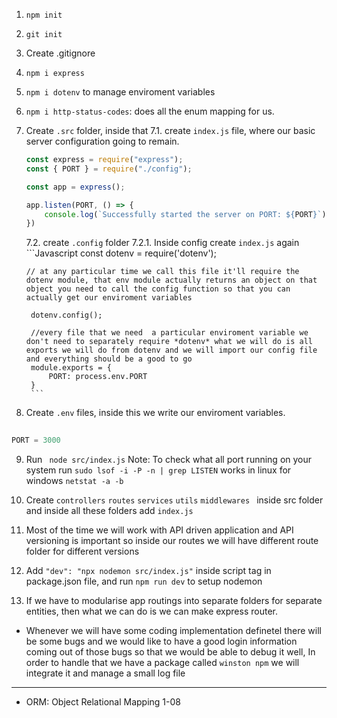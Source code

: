 1. `npm init`
2. `git init`
3. Create .gitignore
4. `npm i express`
5. `npm i dotenv` to manage enviroment variables
6. `npm i http-status-codes`: does all the enum mapping for us.
7. Create `.src` folder, inside that 
    7.1. create `index.js` file, where our basic server configuration going to remain.
    ```Javascript
    const express = require("express");
    const { PORT } = require("./config");

    const app = express();

    app.listen(PORT, () => {
        console.log(`Successfully started the server on PORT: ${PORT}`)
    })
    ```
    7.2. create `.config` folder
        7.2.1. Inside config create `index.js` again
        ```Javascript
       const dotenv = require('dotenv');

       // at any particular time we call this file it'll require the dotenv module, that env module actually returns an object on that object you need to call the config function so that you can actually get our enviroment variables

        dotenv.config();

        //every file that we need  a particular enviroment variable we don't need to separately require *dotenv* what we will do is all exports we will do from dotenv and we will import our config file and everything should be a good to go
        module.exports = {
            PORT: process.env.PORT
        }
        ```
8. Create `.env` files, inside this we write our enviroment variables.
```Javascript
 
PORT = 3000

```

9. Run ``` node src/index.js```
Note: To check what all port running on your system run `sudo lsof -i -P -n | grep LISTEN` works in linux
for windows `netstat -a -b`

10. Create `controllers` `routes` `services` `utils`  `middlewares
` inside src folder and inside all these folders add `index.js`

11. Most of the time we will work with API driven application and API versioning is important so inside our routes we will have different route folder for different versions 

12. Add `"dev": "npx nodemon src/index.js"` inside script tag in package.json file, and run `npm run dev` to setup nodemon 

13. If we have to modularise app routings into separate folders for separate entities, then what we can do is we can make express router. 

- Whenever we will have some coding implementation definetel there will be some bugs and we would like to  have a good login information coming out of those bugs so that we would be able to debug it well, In order to handle that we have a package called  `winston npm`  we will integrate it and manage a small log file


-----

- ORM: Object Relational Mapping
1-08